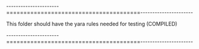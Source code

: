 ----------------------=======================================----------------------

This folder should have the yara rules needed for testing (COMPILED)

----------------------=======================================----------------------
